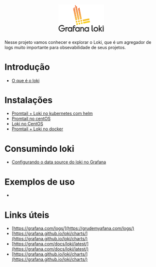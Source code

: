 
<h1 align="center">
    <img src="./images/loki_logo.png" width="150">
</h1>

Nesse projeto vamos conhecer e explorar o Loki, que é um agregador de logs muito importante para obsevabilidade de seus projetos.

# Introdução
- [O que é o loki](01-o-que-e-o-loki.md)

# Instalações
- [Promtail + Loki no kubernetes com helm](./05-kubernetes-helm.md)
- [Promtail no centOS](./03-centos-7-promtail.md)
- [Loki no CentOS](./04-centos-7-loki.md)
- [Promtail + Loki no docker](./02-docker.md)
# Consumindo loki
- [Configurando o data source do loki no Grafana]()
  
# Exemplos de uso
- 

# Links úteis
- [https://grafana.com/logs/](https://grudemyafana.com/logs/)
- [https://grafana.github.io/loki/charts/](https://grafana.github.io/loki/charts/)
- [https://grafana.com/docs/loki/latest/](https://grafana.com/docs/loki/latest/)
- [https://grafana.github.io/loki/charts/](https://grafana.github.io/loki/charts/)